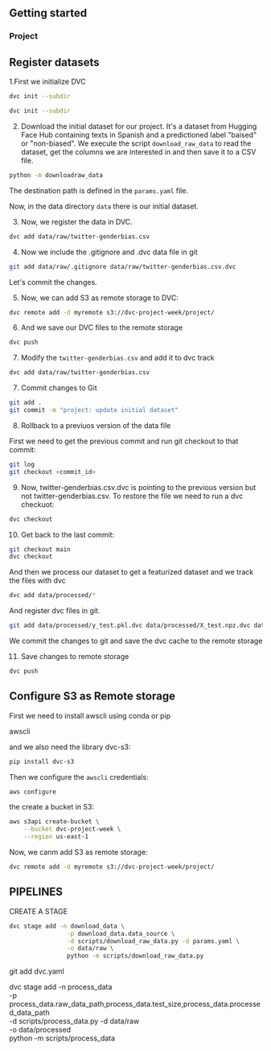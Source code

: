 ## Getting started

### Project

## Register datasets

1.First we initialize DVC
```bash
dvc init --subdir
```
```bash
dvc init --subdir
```
2. Download the initial dataset for our project.
It's a dataset from Hugging Face Hub containing texts in Spanish and a predictioned label "baised" or "non-biased".
We execute the script `download_raw_data` to read the dataset, get the columns we are interested in and then save it to a CSV file.
```bash
python -m downloadraw_data
```
The destination path is defined in the `params.yaml` file.

Now, in the data directory `data` there is our initial dataset.

3. Now, we register the data in DVC.

```bash
dvc add data/raw/twitter-genderbias.csv
```

4. Now we include the .gitignore and .dvc data file in git
```bash
git add data/raw/.gitignore data/raw/twitter-genderbias.csv.dvc
```

Let's commit the changes.

5. Now, we can add S3 as remote storage to DVC:
```bash
dvc remote add -d myremote s3://dvc-project-week/project/
```

6. And we save our DVC files to the remote storage
```bash
dvc push
```
7. Modify the `twitter-genderbias.csv` and add it to dvc track
```bash
dvc add data/raw/twitter-genderbias.csv
```
7. Commit changes to Git
```bash
git add .
git commit -m "project: update initial dataset"
```
8. Rollback to a previuos version of the data file

First we need to get the previous commit and run git checkout to that commit:

```bash
git log
git checkout <commit_id>
```
9. Now, twitter-genderbias.csv.dvc is pointing to the previous version but not twitter-genderbias.csv. To restore the file we need to run a dvc checkuot:
```bash
dvc checkout
```

10. Get back to the last commit:
```bash
git checkout main
dvc checkout
```

And then we process our dataset to get a featurized dataset and we track the files with dvc
```bash
dvc add data/processed/*
```
And register dvc files in git.
```bash
git add data/processed/y_test.pkl.dvc data/processed/X_test.npz.dvc data/processed/y_train.pkl.dvc data/processed/.gitignore data/processed/X_train.npz.dvc
```
We commit the changes to git and save the dvc cache to the remote storage


11. Save changes to remote storage
```bash
dvc push
```

## Configure S3 as Remote storage

First we need to install awscli using conda or pip

awscli

and we also need the library dvc-s3:
```bash
pip install dvc-s3
```

Then we configure the `awscli` credentials:

```bash
aws configure
```

the create a bucket in S3:
```bash
aws s3api create-bucket \
    --bucket dvc-project-week \
    --region us-east-1
```

Now, we canm add S3 as remote storage:
```bash
dvc remote add -d myremote s3://dvc-project-week/project/
```

## PIPELINES
CREATE A STAGE
```bash
dvc stage add -n download_data \
                -p download_data.data_source \
                -d scripts/download_raw_data.py -d params.yaml \
                -o data/raw \
                python -m scripts/download_raw_data.py
```

git add dvc.yaml

dvc stage add -n process_data \
                -p process_data.raw_data_path,process_data.test_size,process_data.processed_data_path \
                -d scripts/process_data.py -d data/raw \
                -o data/processed \
                python -m scripts/process_data